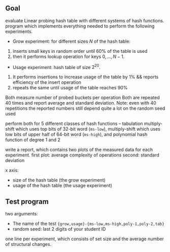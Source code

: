 ## Goal
evaluate Linear probing hash table with different systems of hash functions.
program which implements everything needed to perform the following experiments.

- Grow experiment: 
for different sizes $N$ of the hash table:
1. inserts small keys in random order until 60% of the table is used
2. then it performs lookup operation for keys $0, \ldots, N-1$.
 
- Usage experiment: 
hash table of size $2^{20}$. 
1. It performs insertions to increase usage of the table by 1%  && reports efficiency of the insert operation
2. repeats the same until usage of the table reaches 90%

Both measure number of probed buckets per operation
Both are repeated 40 times and report average and standard deviation. 
Note: even with 40 repetitions the reported numbers still depend quite a lot on the random seed used 


perform both for 5 different classes of hash functions –
tabulation
multiply-shift which uses top bits of 32-bit word (`ms-low`),
multiply-shift which uses low bits of upper half of 64-bit word (`ms-high`),
and polynomial hash function of degree 1 and 2 

write a report, which contains two plots of the measured data for each experiment. 
first plot: average complexity of operations
second: standard deviation

x axis: 
- size of the hash table (the grow experiment) 
- usage of the hash table (the usage experiment)

## Test program
two arguments:
- The name of the test `{grow,usage}-{ms-low,ms-high,poly-1,poly-2,tab}`
- random seed: last 2 digits of your student ID 

one line per experiment, which consists of set size and the average number of structural changes.